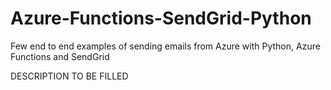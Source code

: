 # Azure-Functions-SendGrid-Python
Few end to end examples of sending emails from Azure with Python, Azure Functions and SendGrid


DESCRIPTION TO BE FILLED
